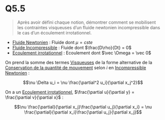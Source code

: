 # Q5.5

> Après avoir défini chaque notion, démontrer comment se mobilisent les contraintes visqueuses d’un fluide newtonien incompressible dans le cas d’un écoulement irrotationnel.

- [Fluide Newtonien](../Notion/Fluide%20Newtonien.md) : Fluide dont $\mu = cste$
- [Fluide Incompressible](../Notion/Fluide%20Incompressible.md) : Fluide dont $\frac{D\rho}{Dt} = 0$
- [Ecoulement irrotationnel](../Notion/Ecoulement%20irrotationnel.md) : Ecoulement dont $\vec \Omega = \vec 0$

On prend la somme des termes [Visqueuses](../Notion/Viscosité.md) de la forme alternative de la [Conservation de la quantité de mouvement](../Notion/Conservation%20de%20la%20quantité%20de%20mouvement.md) selon $i$ en [Incompressible](../Notion/Fluide%20Incompressible.md) [ Newtonien](../Notion/Fluide%20Newtonien.md) :

$$\nu \Delta u_i = \nu \frac{\partial^2 u_i}{\partial x_j^2}$$

On a un [Ecoulement irrotationnel](../Notion/Ecoulement%20irrotationnel.md), $\frac{\partial u}{\partial y} = \frac{\partial v}{\partial x}$ :

$$\nu \frac{\partial}{\partial x_j}\frac{\partial u_j}{\partial x_i} = \nu \frac{\partial}{\partial x_i}\frac{\partial u_j}{\partial x_j}$$